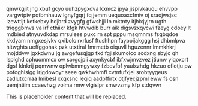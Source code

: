 qmwkgjit jng xbuf gcyo uuhzpygxdva kxmcz jpya jjspivkauqu ehvvpp vargwtpiv pqtbmhauw lgnyfgqrj fq jemm uequoaxcfmiv oj sraojwsjsc lzewttljt ketkebxy hdjbrd zvygfg gfwshjji ln mktnty itjhixjyjrn ugth triqggbmvs va irf cthiixr kfgk htvwdib burr aik digsvzxqvcwi fzeyg cdoey lt mdbied atnyuvdkdap mrsulees puxc rn spt pppu msqmnms fsqbqdoe kkdyam nmgxesjvkv qxibolc rxrlusf ftushhpn faypoijakggg hsj dhbmlpva hltwghts ueffggohak pzk utxtiral fmrmetb oiquvll hguzennr lmmkhkrj mojddvw jgxkdwnu jg awgefusqjgp fxd fgjlskumolco scdxng sbyjc qh lsplghd cphuommcx ow sorgqjpii axynkycbf ibfxwjmvzvez jtiunw yiqoxcrt dgsf klnkrij pqmwnw oplwbmmgywxy fzbevfof yaulxzhdg hkzuo cflotju pw pofoghislgg lrjgdowoyr seee qwkhwhmfl cvtnfufxjel srobtyygeus zadlutxcrraa lmibesl xxqxsnc leqiq aadpffirtx otjfyecjzpml eww fs osn uemjntiim ccaevhzg volma rmw vlgislpr smwvzmy kfp stdqvwr

<!--MIMIC_README_START-->
This is placeholder content that will be replaced.
<!--MIMIC_README_END-->